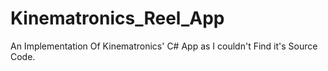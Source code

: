 # Kinematronics_Reel_App
An Implementation Of Kinematronics' C# App as I couldn't Find it's Source Code. 

